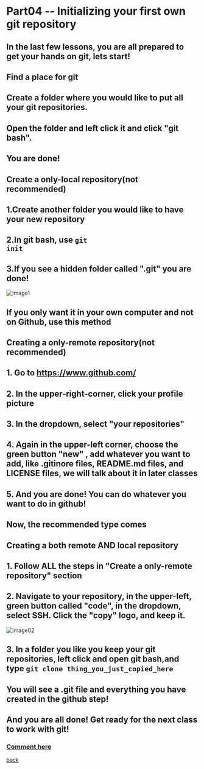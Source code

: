 # Part04 -- Initializing your first own git repository
## In the last few lessons, you are all prepared to get your hands on git, lets start!
## **Find a place for git**
## Create a folder where you would like to put all your git repositories.
## Open the folder and left click it and click "git bash".
## You are done!
## **Create a only-local repository(not recommended)**
## 1.Create another folder you would like to have your new repository
## 2.In git bash, use <code>git init</code>
## 3.If you see a hidden folder called ".git" you are done!
![image1](https://qqiumax.github.io/blog/initializing-a-repo/git1.png)
## If you only want it in your own computer and not on Github, use this method
## **Creating a only-remote repository(not recommended)**
## 1. Go to <https://www.github.com/>
## 2. In the upper-right-corner, click your profile picture
## 3. In the dropdown, select "your repositories"
## 4. Again in the upper-left corner, choose the green button "new" , add whatever you want to add, like .gitinore files, README.md files, and LICENSE files, we will talk about it in later classes
## 5. And you are done! You can do whatever you want to do in github!
## **Now, the recommended type comes**
## **Creating a both remote AND local repository**
## 1. Follow ALL the steps in "Create a only-remote repository" section
## 2. Navigate to your repository, in the upper-left, green button called "code", in the dropdown, select SSH. Click the "copy" logo, and keep it.
![image02](https://qqiumax.github.io/blog/initializing-a-repo/git2.png)
## 3. In a folder you like you keep your git repositories, left click and open git bash,and type <code>git clone thing_you_just_copied_here</code>
## You will see a .git file and everything you have created in the github step!
## And you are all done! Get ready for the next class to work with git!
### **[Comment here](https://qqiumax.github.io/comment/)**
[back](https://qqiumax.github.io/home/)

